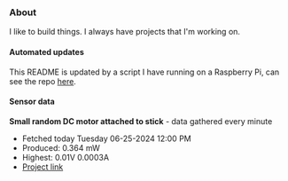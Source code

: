 ### About
I like to build things. I always have projects that I'm working on.

#### Automated updates
This README is updated by a script I have running on a Raspberry Pi, can see the repo [here](https://github.com/jdc-cunningham/raspi-git-repo-updater).

#### Sensor data


**Small random DC motor attached to stick** - data gathered every minute
- Fetched today Tuesday 06-25-2024 12:00 PM
- Produced: 0.364 mW
- Highest: 0.01V 0.0003A
- [Project link](https://github.com/jdc-cunningham/turbine-raspi)